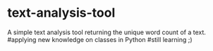 # text-analysis-tool
A simple text analysis tool returning the unique word count of a text. 
#applying new knowledge on classes in Python #still learning ;)
